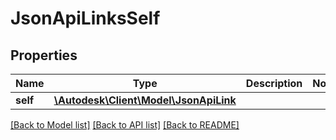 # JsonApiLinksSelf

## Properties
Name | Type | Description | Notes
------------ | ------------- | ------------- | -------------
**self** | [**\Autodesk\Client\Model\JsonApiLink**](JsonApiLink.md) |  | 

[[Back to Model list]](../README.md#documentation-for-models) [[Back to API list]](../README.md#documentation-for-api-endpoints) [[Back to README]](../README.md)


